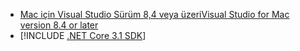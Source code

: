 * [<span data-ttu-id="f3234-101">Mac için Visual Studio Sürüm 8,4 veya üzeri</span><span class="sxs-lookup"><span data-stu-id="f3234-101">Visual Studio for Mac version 8.4 or later</span></span>](https://visualstudio.microsoft.com/vs/mac/)
* [!INCLUDE [.NET Core 3.1 SDK](~/includes/3.1-SDK.md)]

